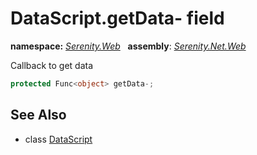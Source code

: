 # DataScript.getData- field
**namespace:** *[Serenity.Web](../../README.md#serenity.web-namespace)*   **assembly**: *[Serenity.Net.Web](../../README.md)*

Callback to get data

```csharp
protected Func<object> getData-;
```

## See Also

* class [DataScript](../DataScript.md)